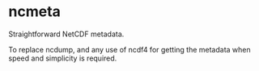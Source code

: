 # ncmeta

Straightforward NetCDF metadata. 


To replace ncdump, and any use of ncdf4 for getting the metadata when speed and simplicity is required. 
